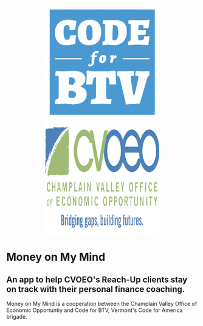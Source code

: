 <p align="center">
  <img alt="Code for BTV Logo" width="300" height="300" src="assets/images/app.png"/>
  <img alt="CVOEO Logo" width="300" height="300" src="assets/images/cvoeo-logo.jpg"/>
</p>
<h1>Money on My Mind</h1>
<h2>An app to help CVOEO's Reach-Up clients stay on track with their personal finance coaching.</h2>
<p>Money on My Mind is a cooperation between the Champlain Valley Office of Economic Opportuntiy and Code for BTV, Vermont's Code for America brigade.</p>
